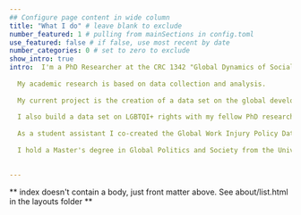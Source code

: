 ```yaml
---
## Configure page content in wide column
title: "What I do" # leave blank to exclude
number_featured: 1 # pulling from mainSections in config.toml
use_featured: false # if false, use most recent by date
number_categories: 0 # set to zero to exclude
show_intro: true
intro:  I'm a PhD Researcher at the CRC 1342 "Global Dynamics of Social Policy" at the University of Bremen, where I conduct research on the global development of unemployment protection schemes with a regional focus on Latin America.\
  
  My academic research is based on data collection and analysis.
  
  My current project is the creation of a data set on the global development of unemployment protection schemes.\
  
  I also build a data set on LGBTQI+ rights with my fellow PhD researcher Mara Junge. \
  
  As a student assistant I co-created the Global Work Injury Policy Database (GWIP) with Nate Breznau.\
  
  I hold a Master's degree in Global Politics and Society from the University of Milan and a Bachelor's degree in Integrated European Studies and a Master's degree in European Labour Studies and Social Policy from the University of Bremen.
   

---
```


** index doesn't contain a body, just front matter above.
See about/list.html in the layouts folder **